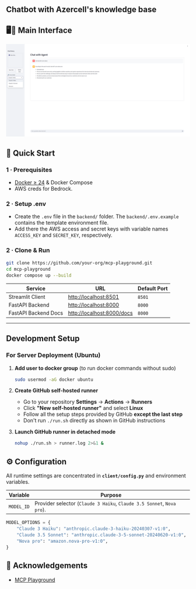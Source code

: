 ## Chatbot with Azercell's knowledge base
## 🖥️🔌 Main Interface
![Interface](frontend/assets/frontend_main.png)

## 🚀 Quick Start

### 1 · Prerequisites

* [Docker ≥ 24](https://docs.docker.com/) & Docker Compose
*  AWS creds for Bedrock.

### 2 · Setup .env

* Create the `.env` file in the `backend/` folder. The `backend/.env.example` contains the template environment file.
* Add there the AWS access and secret keys with variable names `ACCESS_KEY` and `SECRET_KEY`, respectively.

### 2 · Clone & Run

```bash
git clone https://github.com/your-org/mcp-playground.git
cd mcp-playground
docker compose up --build
```

| Service | URL | Default Port |
| ------- | --- | ------------ |
| Streamlit Client | <http://localhost:8501> | `8501` |
| FastAPI Backend | <http://localhost:8000> | `8000` |
| FastAPI Backend Docs | <http://localhost:8000/docs> | `8000` |
---


## Development Setup

### For Server Deployment (Ubuntu)

1. **Add user to docker group** (to run docker commands without sudo)
   ```bash
   sudo usermod -aG docker ubuntu
   ```

2. **Create GitHub self-hosted runner**
   - Go to your repository **Settings** → **Actions** → **Runners**
   - Click **"New self-hosted runner"** and select **Linux**
   - Follow all the setup steps provided by GitHub **except the last step**
   - Don't run `./run.sh` directly as shown in GitHub instructions

3. **Launch GitHub runner in detached mode**
   ```bash
   nohup ./run.sh > runner.log 2>&1 &
   ```


## ⚙️ Configuration

All runtime settings are concentrated in **`client/config.py`** and environment variables.

| Variable | Purpose |
| -------- | ------- |
| `MODEL_ID` | Provider selector (`Claude 3 Haiku`, `Claude 3.5 Sonnet`, `Nova pro`).

```python
MODEL_OPTIONS = {
    "Claude 3 Haiku": "anthropic.claude-3-haiku-20240307-v1:0",
    "Claude 3.5 Sonnet": "anthropic.claude-3-5-sonnet-20240620-v1:0",
    "Nova pro": "amazon.nova-pro-v1:0",
}
```

## 🙏 Acknowledgements

* [MCP Playground ](https://github.com/Elkhn/mcp-playground)  